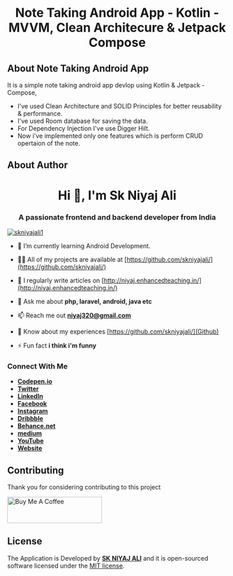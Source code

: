 <h1 align="center"> Note Taking Android App - Kotlin - MVVM, Clean Architecure & Jetpack Compose </h1>

## About Note Taking Android App

It is a simple note taking android app devlop using Kotlin & Jetpack - Compose,  
 - I've used Clean Architecture and SOLID Principles for better reusability & performance.
 - I've used Room database for saving the data.
 - For Dependency Injection I've use Digger Hilt.
 - Now i've implemented only one features which is perform CRUD opertaion of the note.

## About Author

<h1 align="center">Hi 👋, I'm Sk Niyaj Ali</h1>
<h3 align="center">A passionate frontend and backend developer from India</h3>
<p align="left"> <a href="https://twitter.com/skniyajali1" target="blank"><img src="https://img.shields.io/twitter/follow/skniyajali1?logo=twitter&style=for-the-badge" alt="skniyajali1" /></a> </p>

- 🔭 I’m currently learning Android Development.

- 👨‍💻 All of my projects are available at [https://github.com/skniyajali/](https://github.com/skniyajali/)

- 📝 I regularly write articles on [http://niyaj.enhancedteaching.in/](http://niyaj.enhancedteaching.in/)

- 💬 Ask me about **php, laravel, android, java etc**

- 📫 Reach me out **niyaj320@gmail.com**

- 📄 Know about my experiences [https://github.com/skniyajali/](Github)

- ⚡ Fun fact **i think i'm funny**

### Connect With Me

- **[Codepen.io](https://codepen.io/skniyajali/)**
- **[Twitter](https://twitter.com/skniyajali1)**
- **[LinkedIn](https://in.linkedin.com/in/skniyajali/)**
- **[Facebook](https://fb.com/skniyajali7)**
- **[Instagram](https://instagram.com/_niyajali)**
- **[Dribbble](https://dribbble.com/skniyajali)**
- **[Behance.net](https://www.behance.net/skniyajali)**
- **[medium](https://medium.com/@skniyajali)**
- **[YouTube](https://www.youtube.com/c/ucjuagdleqbltb_2zvakj-6a)**
- **[Website](http://niyaj.enhancedteaching.in/)**

## Contributing

Thank you for considering contributing to this project

<a href="https://www.buymeacoffee.com/skniyajali" target="_blank"><img src="https://cdn.buymeacoffee.com/buttons/v2/default-yellow.png" alt="Buy Me A Coffee" style="height: 60px !important;width: 217px !important;" ></a>
## License

The Application is Developed by **[SK NIYAJ ALI](https://github.com/skniyajali/)** and it is open-sourced software licensed under the [MIT license](https://opensource.org/licenses/MIT).
